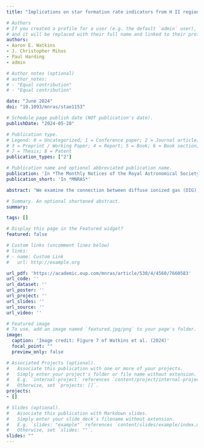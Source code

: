 ```yaml
---
title: "Implications on star formation rate indicators from H II regions and diffuse ionized gas in the M101 Group"

# Authors
# If you created a profile for a user (e.g. the default `admin` user), write the username (folder name) here 
# and it will be replaced with their full name and linked to their profile.
authors:
- Aaron E. Watkins
- J. Christopher Mihos
- Paul Harding
- admin

# Author notes (optional)
# author_notes:
# - "Equal contribution"
# - "Equal contribution"

date: "June 2024"
doi: "10.1093/mnras/stae1153"

# Schedule page publish date (NOT publication's date).
publishDate: "2024-05-28"

# Publication type.
# Legend: 0 = Uncategorized; 1 = Conference paper; 2 = Journal article;
# 3 = Preprint / Working Paper; 4 = Report; 5 = Book; 6 = Book section;
# 7 = Thesis; 8 = Patent
publication_types: ["2"]

# Publication name and optional abbreviated publication name.
publication: 'In *The Monthly Notices of the Royal Astronomical Society*'
publication_short: 'In *MNRAS*'

abstract: "We examine the connection between diffuse ionized gas (DIG), H II regions, and field O and B stars in the nearby spiral M101 and its dwarf companion NGC 5474 using ultra-deep Hα narrow-band imaging and archival *GALEX* UV imaging. We find a strong connection between DIG Hα surface brightness and the incident ionizing flux leaked from the nearby H&#160;II regions, which we reproduce well using simple CLOUDY simulations. While we also find a strong correlation between Hα and co-spatial far-ultraviolet (FUV) surface brightness in DIG, the extinction-corrected integrated UV colours in these regions imply stellar populations too old to produce the necessary ionizing photon flux. Combined, this suggests that H II region leakage, not field OB stars, is the primary source of DIG in the M101 Group. Corroborating this interpretation, we find systematic disagreement between the Hα- and FUV-derived star formation rates (SFRs) in the DIG, with $\\text{SFR}\\_{\\text{H}\\alpha} < \\text{SFR}\\_{\\text{FUV}}$ everywhere. Within H II regions, we find a constant SFR ratio of 0.44 to a limit of ~$10^{-5}$ $\\text{M}\\_\\odot$ $\\text{yr}^{-1}$. This result is in tension with other studies of star formation in spiral galaxies, which typically show a declining $\\text{SFR}\\_{\\text{H}\\alpha}/\\text{SFR}\\_{\\text{FUV}}$ ratio at low SFR. We reproduce such trends only when considering spatially averaged photometry that mixes H II regions, DIG, and regions lacking Hα entirely, suggesting that the declining trends found in other galaxies may result purely from the relative fraction of diffuse flux, leaky compact H II regions, and non-ionizing FUV-emitting stellar populations in different regions within the galaxy." 

# Summary. An optional shortened abstract.
summary: 

tags: []

# Display this page in the Featured widget?
featured: false

# Custom links (uncomment lines below)
# links:
# - name: Custom Link
#   url: http://example.org

url_pdf: 'https://academic.oup.com/mnras/article/530/4/4560/7660583'
url_code: ''
url_dataset: ''
url_poster: ''
url_project: ''
url_slides: ''
url_source: ''
url_video: ''

# Featured image
# To use, add an image named `featured.jpg/png` to your page's folder. 
image:
  caption: 'Image credit: Figure 7 of Watkins et al. (2024)'
  focal_point: ""
  preview_only: false

# Associated Projects (optional).
#   Associate this publication with one or more of your projects.
#   Simply enter your project's folder or file name without extension.
#   E.g. `internal-project` references `content/project/internal-project/index.md`.
#   Otherwise, set `projects: []`.
projects: 
- []

# Slides (optional).
#   Associate this publication with Markdown slides.
#   Simply enter your slide deck's filename without extension.
#   E.g. `slides: "example"` references `content/slides/example/index.md`.
#   Otherwise, set `slides: ""`.
slides: ""
---
```


<!-- {{% callout note %}}
Click the *Cite* button above to demo the feature to enable visitors to import publication metadata into their reference management software.
{{% /callout %}}

{{% callout note %}}
Create your slides in Markdown - click the *Slides* button to check out the example.
{{% /callout %}}

Supplementary notes can be added here, including [code, math, and images](https://wowchemy.com/docs/writing-markdown-latex/). -->
